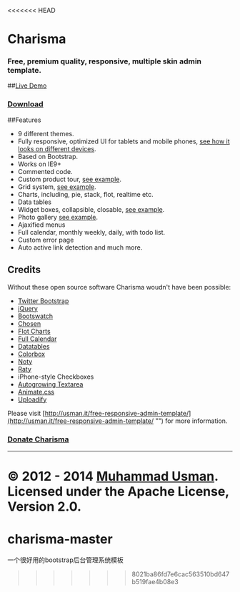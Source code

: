 <<<<<<< HEAD
# Charisma

### Free, premium quality, responsive, multiple skin admin template.

##[Live Demo](http://usman.it/themes/charisma/)
### [Download](https://github.com/usmanhalalit/charisma/archive/master.zip)

##Features

- 9 different themes.
- Fully responsive, optimized UI for tablets and mobile phones, [see how it looks on different devices](http://www.responsinator.com/?url=usman.it%2Fthemes%2Fcharisma).
- Based on Bootstrap.
- Works on IE9+
- Commented code.
- Custom product tour, [see example](http://usman.it/themes/charisma/tour.html).
- Grid system, [see example](http://usman.it/themes/charisma/grid.html).
- Charts, including, pie, stack, flot, realtime etc.
- Data tables
- Widget boxes, collapsible, closable, [see example](http://usman.it/themes/charisma/grid.html).
- Photo gallery [see example](http://usman.it/themes/charisma/gallery.html).
- Ajaxified menus
- Full calendar, monthly weekly, daily, with todo list.
- Custom error page
- Auto active link detection and much more.


## Credits
Without these open source software Charisma woudn't have been possible:

 - [Twitter Bootstrap](http://getbootstrap.com/)
 - [jQuery](http://jquery.com)
 - [Bootswatch](http://bootswatch.com/)
 - [Chosen](http://harvesthq.github.com/chosen/)
 - [Flot Charts](http://www.flotcharts.org/)
 - [Full Calendar](http://arshaw.com/fullcalendar/)
 - [Datatables](http://datatables.net/)
 - [Colorbox](http://www.jacklmoore.com/colorbox/)
 - [Noty](http://ned.im/noty/)
 - [Raty](http://wbotelhos.com/raty)
 - iPhone-style Checkboxes
 - [Autogrowing Textarea](http://onehackoranother.com/projects/jquery/jquery-grab-bag/autogrow-textarea.html)
 - [Animate.css](http://daneden.github.io/animate.css/)
 - [Uploadify](http://www.uploadify.com/)


Please visit [http://usman.it/free-responsive-admin-template/](http://usman.it/free-responsive-admin-template/ "") for more information.



### [Donate Charisma](http://flattr.com/thing/1507720/usmanhalalitcharisma-on-GitHub)

___
&copy; 2012 - 2014 [Muhammad Usman](http://usman.it/). Licensed under the Apache License, Version 2.0.
=======
# charisma-master
一个很好用的bootstrap后台管理系统模板
>>>>>>> 8021ba86fd7e6cac563510bd647b519fae4b08e3
